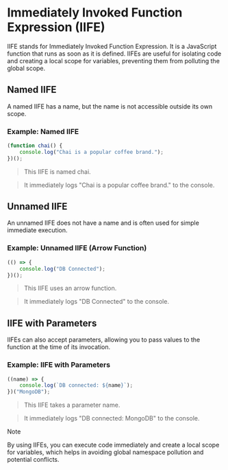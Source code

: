 # Immediately Invoked Function Expression (IIFE)

IIFE stands for Immediately Invoked Function Expression. It is a JavaScript function that runs as soon as it is defined. IIFEs are useful for isolating code and creating a local scope for variables, preventing them from polluting the global scope.

## Named IIFE

A named IIFE has a name, but the name is not accessible outside its own scope.

### Example: Named IIFE

```javascript
(function chai() {
    console.log("Chai is a popular coffee brand.");
})();

```

> This IIFE is named chai.

> It immediately logs "Chai is a popular coffee brand." to the console.

## Unnamed IIFE

An unnamed IIFE does not have a name and is often used for simple immediate execution.

### Example: Unnamed IIFE (Arrow Function)

```javascript
(() => {
    console.log("DB Connected");
})();
```
> This IIFE uses an arrow function.

> It immediately logs "DB Connected" to the console.

## IIFE with Parameters

IIFEs can also accept parameters, allowing you to pass values to the function at the time of its invocation.

### Example: IIFE with Parameters

```javascript
((name) => {
    console.log(`DB connected: ${name}`);
})("MongoDB");

```

> This IIFE takes a parameter name.

> It immediately logs "DB connected: MongoDB" to the console.

> [!NOTE]
>By using IIFEs, you can execute code immediately and create a local scope for variables, which helps in avoiding global namespace pollution and potential conflicts.